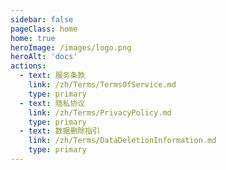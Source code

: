```yaml
---
sidebar: false
pageClass: home
home: true
heroImage: /images/logo.png
heroAlt: 'docs'
actions:
  - text: 服务条款
    link: /zh/Terms/TermsOfService.md
    type: primary
  - text: 隐私协议
    link: /zh/Terms/PrivacyPolicy.md
    type: primary
  - text: 数据删除指引
    link: /zh/Terms/DataDeletionInformation.md
    type: primary
---
```


